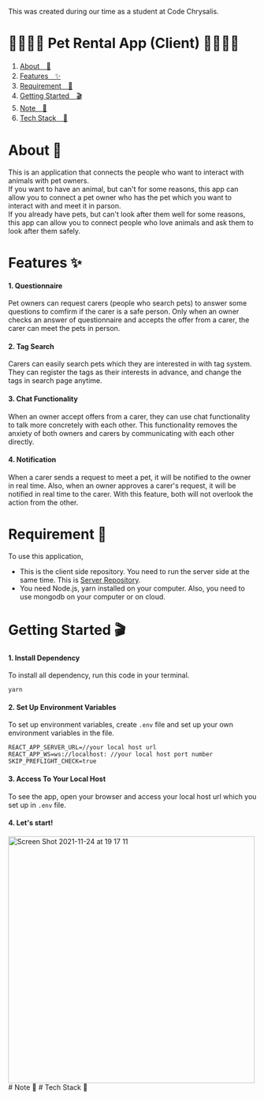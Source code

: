 This was created during our time as a student at Code Chrysalis.
# 🐶🐢🐱🐰 Pet Rental App (Client) 🦜🐷🐭🦦

1. [About　💁](#about-)
2. [Features　✨](#features-)
3. [Requirement　🙏](#requirement-)
4. [Getting Started　🎬](#getting-started-)
5. [Note　📝](#note-)
6. [Tech Stack　🤖](#tech-stack-)

# About 💁
This is an application that connects the people who want to interact with animals with pet owners.  
If you want to have an animal, but can't for some reasons, this app can allow you to connect a pet owner who has the pet which you want to interact with and meet it in parson.  
If you already have pets, but can't look after them well for some reasons, this app can allow you to connect people who love animals and ask them to look after them safely.
# Features ✨
#### 1. Questionnaire
Pet owners can request carers (people who search pets) to answer some questions to comfirm if the carer is a safe person. Only when an owner checks an answer of questionnaire and accepts the offer from a carer, the carer can meet the pets in person.
#### 2. Tag Search
Carers can easily search pets which they are interested in with tag system. They can register the tags as their interests in advance, and change the tags in search page anytime.
#### 3. Chat Functionality
When an owner accept offers from a carer, they can use chat functionality to talk more concretely with each other. This functionality removes the anxiety of both owners and carers by communicating with each other directly.
#### 4. Notification
When a carer sends a request to meet a pet, it will be notified to the owner in real time. Also, when an owner approves a carer's request, it will be notified in real time to the carer. With this feature, both will not overlook the action from the other.
# Requirement 🙏
To use this application, 
* This is the client side repository. You need to run the server side at the same time. This is [Server Repository](https://github.com/Team-Freshly-Washed-Turtles/pet-server).
* You need Node.js, yarn installed on your computer. Also, you need to use mongodb on your computer or on cloud.
# Getting Started 🎬
#### 1. Install Dependency
To install all dependency, run this code in your terminal.
```
yarn
```
#### 2. Set Up Environment Variables
To set up environment variables, create ```.env``` file and set up your own environment variables in the file.
```
REACT_APP_SERVER_URL=//your local host url
REACT_APP_WS=ws://localhost: //your local host port number
SKIP_PREFLIGHT_CHECK=true
```
#### 3. Access To Your Local Host
To see the app, open your browser and access your local host url which you set up in ```.env``` file.

#### 4. Let's start!
<img width="500" alt="Screen Shot 2021-11-24 at 19 17 11" src="https://user-images.githubusercontent.com/83794734/143219860-ee33732a-67ce-4038-8d9d-40a292b4e1ab.png">
# Note 📝
# Tech Stack 🤖
